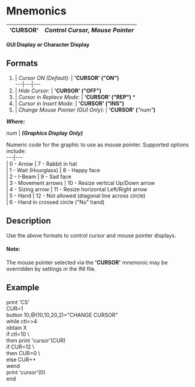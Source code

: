 # Mnemonics

**'CURSOR'** |  **_Control Cursor, Mouse Pointer_**  
---|---  
  
**GUI Display _or_ Character Display**

##  Formats

1. |  _Cursor ON (Default):_ |  **'CURSOR' ("ON")**  
---|---|---  
2. |  _Hide Cursor:_ |  **'CURSOR' ("OFF")**  
3. |  _Cursor in Replace Mode:_ |  **'CURSOR' ("REP")** *  
4. |  _Cursor in Insert Mode:_ |  **'CURSOR' ("INS")**  
5. |  _Change Mouse Pointer (GUI Only):_ |  **'CURSOR' (**_"num"_**)**  
  
**_Where:_**

_num_ |  **_(Graphics Display Only)_**  
  
Numeric code for the graphic to use as mouse pointer. Supported options include:  
---|---  
|  0 - Arrow |  7 - Rabbit in hat  
|  1 - Wait (Hourglass) |  8 - Happy face  
|  2 - I-Beam |  9 - Sad face  
|  3 - Movement arrows |  10 - Resize vertical Up/Down arrow  
|  4 - Sizing arrow |  11 - Resize horizontal Left/Right arrow  
|  5 - Hand |  12 - Not allowed (diagonal line across circle)  
|  6 - Hand in crossed circle ("No" hand)  
  
##  Description

Use the above formats to control cursor and mouse pointer displays.

#### **Note:**  
The mouse pointer selected via the **'CURSOR'** mnemonic may be overridden by settings in the INI file.

##  Example

print 'CS'  
CUR=1  
button 10,@(10,10,20,2)="CHANGE CURSOR"  
while ctl<>4  
obtain X  
if ctl=10 \  
then print 'cursor'(CUR)  
if CUR=12 \  
then CUR=0 \  
else CUR++  
wend  
print 'cursor'(0)  
end
